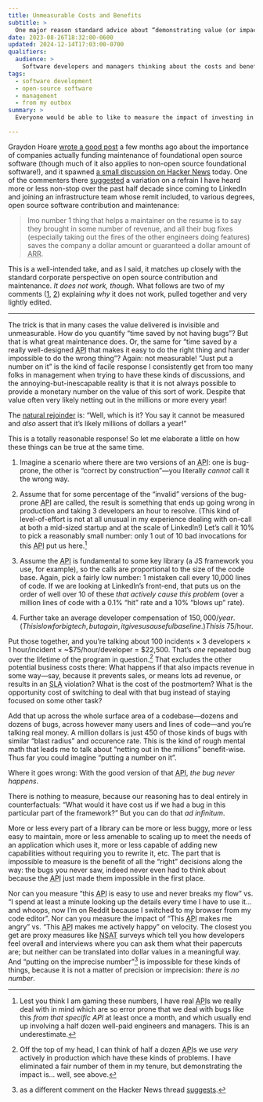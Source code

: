 ```yaml
---
title: Unmeasurable Costs and Benefits
subtitle: >
  One major reason standard advice about “demonstrating value (or impact)” does not work well for foundational software, including (but not only) open-source library code.
date: 2023-08-26T18:32:00-0600
updated: 2024-12-14T17:03:00-0700
qualifiers:
  audience: >
    Software developers and managers thinking about the costs and benefits of foundational ecosystem maintenance—riffing in particular on [this post by Graydon Hoare](https://graydon2.dreamwidth.org/306832.html) (which you should read first).
tags:
  - software development
  - open-source software
  - management
  - from my outbox
summary: >
  Everyone would be able to like to measure the impact of investing in software infrastructure. It is often impossible, though: you cannot measure a negative.

---
```


Graydon Hoare [wrote a good post][hoare] a few months ago about the importance of companies actually funding maintenance of foundational open source software (though much of it also applies to non-open source foundational software!), and it spawned [a small discussion on Hacker News][hn] today. One of the commenters there [suggested][hnc] a variation on a refrain I have heard more or less non-stop over the past half decade since coming to LinkedIn and joining an infrastructure team whose remit included, to various degrees, open source software contribution and maintenance:

> Imo number 1 thing that helps a maintainer on the resume is to say they brought in some number of revenue, and all their bug fixes (especially taking out the fires of the other engineers doing features) saves the company a dollar amount or guaranteed a dollar amount of <abbr title="annually-recurring revenue">ARR</abbr>.

[hoare]: https://graydon2.dreamwidth.org/306832.html
[hn]: https://news.ycombinator.com/item?id=37272929
[hnc]: https://news.ycombinator.com/item?id=37275431

This is a well-intended take, and as I said, it matches up closely with the standard corporate perspective on open source contribution and maintenance. *It does not work, though.* What follows are two of my comments ([1][1], [2][2]) explaining *why* it does not work, pulled together and very lightly edited.

[1]: https://news.ycombinator.com/item?id=37276939
[2]: https://news.ycombinator.com/item?id=37277772

---

The trick is that in many cases the value delivered is invisible and unmeasurable. How do you quantify “time saved by not having bugs”? But that is what great maintenance does. Or, the same for “time saved by a really well-designed <abbr title="application programming interface">API</abbr> that makes it easy to do the right thing and harder impossible to do the wrong thing”? Again: not measurable! ”Just put a number on it” is the kind of facile response I consistently get from too many folks in management when trying to have these kinds of discussions, and the annoying-but-inescapable reality is that it is not always possible to provide a monetary number on the value of this sort of work. Despite that value often very likely netting out in the millions or more every year!

The [natural rejoinder][hnc2] is: “Well, which is it? You say it cannot be measured and *also* assert that it’s likely millions of dollars a year!”

[hnc2]: https://news.ycombinator.com/item?id=37276988

This is a totally reasonable response! So let me elaborate a little on how these things can be true at the same time.

1. Imagine a scenario where there are two versions of an <abbr title="application programming interface">API</abbr>: one is bug-prone, the other is “correct by construction”—you literally *cannot* call it the wrong way.

2. Assume that for some percentage of the “invalid” versions of the bug-prone <abbr title="application programming interface">API</abbr> are called, the result is something that ends up going wrong in production and taking 3 developers an hour to resolve. (This kind of level-of-effort is not at all unusual in my experience dealing with on-call at both a mid-sized startup and at the scale of LinkedIn!) Let’s call it 10% to pick a reasonably small number: only 1 out of 10 bad invocations for this <abbr title="application programming interface">API</abbr> put us here.[^1]

3. Assume the <abbr title="application programming interface">API</abbr> is fundamental to some key library (a JS framework you use, for example), so the calls are proportional to the size of the code base. Again, pick a fairly low number: 1 mistaken call every 10,000 lines of code. If we are looking at LinkedIn’s front-end, that puts us on the order of well over 10 of these *that actively cause this problem* (over a million lines of code with a 0.1% “hit” rate and a 10% “blows up” rate).

4. Further take an average developer compensation of $150,000/year. (This is low for big tech, but again, it gives us a useful baseline.) This is ~$75/hour.

Put those together, and you’re talking about 100 incidents × 3 developers × 1 hour/incident × ~$75/hour/developer = $22,500. That’s *one* repeated bug over the lifetime of the program in question.[^2] That excludes the other potential business costs there: What happens if that also impacts revenue in some way—say, because it prevents sales, or means lots ad revenue, or results in an <abbr title="service-level agreement">SLA</abbr> violation? What is the cost of the postmortem? What is the opportunity cost of switching to deal with that bug instead of staying focused on some other task?

Add that up across the whole surface area of a codebase—dozens and dozens of bugs, across however many users and lines of code—and you’re talking real money. A million dollars is just 450 of those kinds of bugs with similar “blast radius” and occurence rate. This is the kind of rough mental math that leads me to talk about “netting out in the millions” benefit-wise. Thus far you could imagine “putting a number on it”.

Where it goes wrong: With the good version of that <abbr title="application programming interface">API</abbr>, *the bug never happens*.

There is nothing to measure, because our reasoning has to deal entirely in counterfactuals: “What would it have cost us if we had a bug in this particular part of the framework?” But you can do that *ad infinitum*.

More or less every part of a library can be more or less buggy, more or less easy to maintain, more or less amenable to scaling up to meet the needs of an application which uses it, more or less capable of adding new capabilities without requiring you to rewrite it, etc. The part that is impossible to measure is the benefit of all the “right” decisions along the way: the bugs you never saw, indeed never even had to think about because the <abbr title="application programming interface">API</abbr> just made them impossible in the first place.

Nor can you measure “this <abbr title="application programming interface">API</abbr> is easy to use and never breaks my flow” vs. “I spend at least a minute looking up the details every time I have to use it… and whoops, now I’m on Reddit because I switched to my browser from my code editor”. Nor can you measure the impact of “This <abbr title="application programming interface">API</abbr> makes me angry” vs. “This <abbr title="application programming interface">API</abbr> makes me actively happy” on velocity. The closest you get are proxy measures like <abbr title="net satisfaction">NSAT</abbr> surveys which tell you how developers feel overall and interviews where you can ask them what their papercuts are; but neither can be translated into dollar values in a meaningful way. And “putting on the imprecise number”[^3] is impossible for these kinds of things, because it is not a matter of precision or imprecision: *there is no number*.

[^1]: Lest you think I am gaming these numbers, I have real <abbr title="application programming interface">API</abbr>s we really deal with in mind which are so error prone that we deal with bugs like this *from that specific API* at least once a month, and which usually end up involving a half dozen well-paid engineers and managers. This is an underestimate.

[^2]: Off the top of my head, I can think of half a dozen <abbr title="application programming interface">API</abbr>s we use *very* actively in production which have these kinds of problems. I have eliminated a fair number of them in my tenure, but demonstrating the impact is… well, see above.

[^3]: as a different comment on the Hacker News thread [suggests][hnc3].

[hnc3]: https://news.ycombinator.com/item?id=37277730
